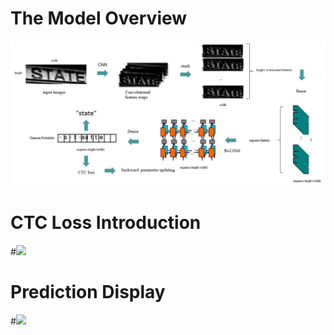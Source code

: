 # The Model Overview

![](./src/imgs/model_work_flow.JPG)

# CTC Loss Introduction
#![](./scr/imgs/ctc_loss.JPG)

# Prediction Display
#![](./scr/imgs/prediction_display.png)

